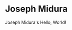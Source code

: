 <!DOCTYPE html>
<html>
<head>
    <meta charset="utf-8">
    <title>Joseph Midura</title>
</head>
<body>

<h1>Joseph Midura</h1>

<p>Joseph Midura's Hello, World!</p>
</body>
</html>
